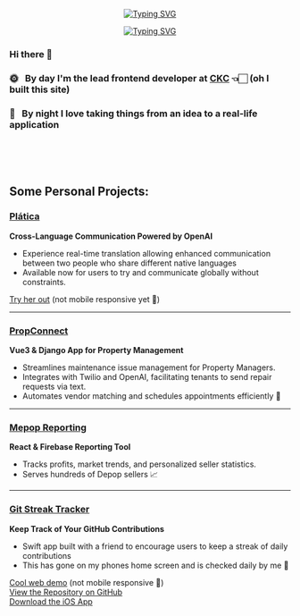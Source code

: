 <p align="center">
  <a href="https://git.io/typing-svg">
    <img src="https://readme-typing-svg.demolab.com?font=Inter&weight=700&size=70&duration=1&pause=1000&color=D0D0D0&center=true&vCenter=true&repeat=false&width=1000&height=80&lines=Sam+Wood" alt="Typing SVG" />
  </a>
</p>

<p align="center">
  <a href="https://git.io/typing-svg">
    <img src="https://readme-typing-svg.demolab.com?font=Inter&weight=700&size=26&duration=10000&pause=2200&color=D0D0D0&center=true&vCenter=true&repeat=true&width=1000&height=80&lines=Software+Developer" alt="Typing SVG" />
  </a>
</p>

<h3>Hi there 👋</h3>

<h3>🌞 &nbsp; By day I'm the lead frontend developer at <a href="https://ckcollab.com/">CKC</a> 👈🏻 (oh I built this site)</h3>
<h3>🌙 &nbsp; By night I love taking things from an idea to a real-life application</h3>

<br><br><br>

<h2>Some Personal Projects:</h2>

<h3><a href="https://www.platica.xyz/">Plática</a></h3>
<b>Cross-Language Communication Powered by OpenAI</b>
<ul>
  <li>Experience real-time translation allowing enhanced communication between two people who share different native languages</li>
  <li>Available now for users to try and communicate globally without constraints.</li>
</ul>
<a href="https://www.platica.xyz/">Try her out</a> (not mobile responsive yet 📵)

<hr>

<h3><a href="https://propconnect.io">PropConnect</a></h3>
<b>Vue3 & Django App for Property Management</b>
<ul>
  <li>Streamlines maintenance issue management for Property Managers.</li>
  <li>Integrates with Twilio and OpenAI, facilitating tenants to send repair requests via text.</li>
  <li>Automates vendor matching and schedules appointments efficiently 📅</li>
</ul>

<hr>

<h3><a href="https://www.mepopreports.com">Mepop Reporting</a></h3>
<b>React & Firebase Reporting Tool</b>
<ul>
  <li>Tracks profits, market trends, and personalized seller statistics.</li>
  <li>Serves hundreds of Depop sellers 📈</li>
</ul>

<hr>

<h3><a href="https://git-streak-tracker.herokuapp.com/">Git Streak Tracker</a></h3>
<b>Keep Track of Your GitHub Contributions</b>
<ul>
  <li>Swift app built with a friend to encourage users to keep a streak of daily contributions</li>
  <li>This has gone on my phones home screen and is checked daily by me 📲</li>
</ul>

<a href="https://git-streak-tracker.herokuapp.com/">Cool web demo</a> (not mobile responsive 📵)<br>
<a href="https://github.com/gibsonbailey/git-streak-tracker">View the Repository on GitHub</a><br>
<a href="https://apps.apple.com/us/app/git-streak-tracker/id1663708723">Download the iOS App</a>
